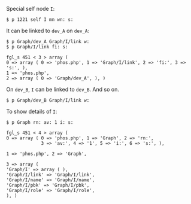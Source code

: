 
Special self node `I`:

```
$ p 1221 self I mn wn: s:
```

It can be linked to `dev_A` on `dev_A`:

```
$ p Graph/dev_A Graph/I/link w:
$ p Graph/I/link fi: s:

fgl_s 451 < 3 > array ( 
0 => array ( 0 => 'phos.php', 1 => 'Graph/I/link', 2 => 'fi:', 3 => 's:', ), 
1 => 'phos.php', 
2 => array ( 0 => 'Graph/dev_A', ), )
```

On `dev_B`, `I` can be linked to `dev_B`. And so on.

```
$ p Graph/dev_B Graph/I/link w:
```

To show details of `I`:

```
$ p Graph rn: av: 1 i: s:

fgl_s 451 < 4 > array ( 
0 => array ( 0 => 'phos.php', 1 => 'Graph', 2 => 'rn:', 
             3 => 'av:', 4 => '1', 5 => 'i:', 6 => 's:', ), 

1 => 'phos.php', 2 => 'Graph', 

3 => array ( 
'Graph/I' => array ( ), 
'Graph/I/link' => 'Graph/I/link',
'Graph/I/name' => 'Graph/I/name', 
'Graph/I/pbk' => 'Graph/I/pbk', 
'Graph/I/role' => 'Graph/I/role', 
), )
```
